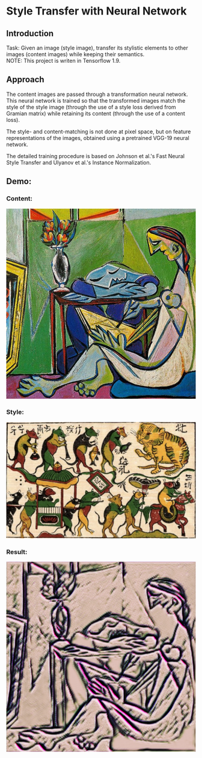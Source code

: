 # Style Transfer with Neural Network
## Introduction
Task: Given an image (style image), transfer its stylistic elements to other images (content images) while keeping their semantics.
<br/>
NOTE: This project is writen in Tensorflow 1.9.
## Approach
The content images are passed through a transformation neural network. This neural network is trained so that the transformed images match the style of the style image (through the use of a style loss derived from Gramian matrix) while retaining its content (through the use of a content loss).

The style- and content-matching is not done at pixel space, but on feature representations of the images, obtained using a pretrained VGG-19 neural network.

The detailed training procedure is based on Johnson et al.'s Fast Neural Style Transfer and Ulyanov et al.'s Instance Normalization.
## Demo:
### Content:

![Content](https://github.com/nhatsmrt/NeuralStyleTransfer/blob/CycleGAN/Predictions/la_muse.jpg)


### Style:
![Style](https://github.com/nhatsmrt/NeuralStyleTransfer/blob/CycleGAN/mouse.png)


### Result:

![Result](https://github.com/nhatsmrt/NeuralStyleTransfer/blob/CycleGAN/Predictions/la_muse_styled.png)
